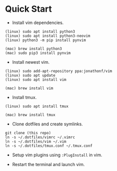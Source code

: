 # Quick Start

* Install vim dependencies.

```
(linux) sudo apt install python3
(linux) sudo apt install python3-neovim
(linux) python3 -m pip install pynvim
```
```
(mac) brew install python3
(mac) sudo pip3 install pynvim
```

* Install newest vim.

```
(linux) sudo add-apt-repository ppa:jonathonf/vim
(linux) sudo apt update
(linux) sudo apt install vim
```
```
(mac) brew install vim
```

* Install tmux.

```
(linux) sudo apt install tmux
```
```
(mac) brew install tmux
```

* Clone dotfiles and create symlinks.

```
git clone (this repo)
ln -s ~/.dotfiles/vimrc ~/.vimrc
ln -s ~/.dotfiles/vim ~/.vim
ln -s ~/.dotfiles/tmux.conf ~/.tmux.conf
```

* Setup vim plugins using `:PlugInstall` in vim.

* Restart the terminal and launch vim.
